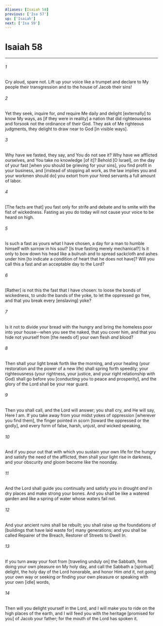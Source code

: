 ```yaml
---
Aliases: [Isaiah 58]
previous: ['Isa 57']
up: ['Isaiah']
next: ['Isa 59']
---
```

# Isaiah 58

***














###### 1 






Cry aloud, spare not. Lift up your voice like a trumpet and declare to My people their transgression and to the house of Jacob their sins! 













###### 2 






Yet they seek, inquire for, _and_ require Me daily and delight [externally] to know My ways, as [if they were in reality] a nation that did righteousness and forsook not the ordinance of their God. They ask of Me righteous judgments, they delight to draw near to God [in visible ways]. 













###### 3 






Why have we fasted, they say, and You do not see it? Why have we afflicted ourselves, and You take no knowledge [of it]? Behold [O Israel], on the day of your fast [when you should be grieving for your sins], you find profit in your business, and [instead of stopping all work, as the law implies you and your workmen should do] you extort from your hired servants a full amount of labor. 













###### 4 






[The facts are that] you fast only for strife and debate and to smite with the fist of wickedness. Fasting as you do today will not cause your voice to be heard on high. 













###### 5 






Is such a fast as yours what I have chosen, a day for a man to humble himself with sorrow in his soul? [Is true fasting merely mechanical?] Is it only to bow down his head like a bulrush and to spread sackcloth and ashes under him [to indicate a condition of heart that he does not have]? Will you call this a fast and an acceptable day to the Lord? 













###### 6 






[Rather] is not this the fast that I have chosen: to loose the bonds of wickedness, to undo the bands of the yoke, to let the oppressed go free, and that you break every [enslaving] yoke? 













###### 7 






Is it not to divide your bread with the hungry and bring the homeless poor into your house--when you see the naked, that you cover him, and that you hide not yourself from [the needs of] your own flesh _and_ blood? 













###### 8 






Then shall your light break forth like the morning, and your healing (your restoration and the power of a new life) shall spring forth speedily; your righteousness (your rightness, your justice, and your right relationship with God) shall go before you [conducting you to peace and prosperity], and the glory of the Lord shall be your rear guard. 













###### 9 






Then you shall call, and the Lord will answer; you shall cry, and He will say, Here I am. If you take away from your midst yokes of oppression [wherever you find them], the finger pointed in scorn [toward the oppressed or the godly], and every form of false, harsh, unjust, _and_ wicked speaking, 













###### 10 






And if you pour out that with which you sustain your own life for the hungry and satisfy the need of the afflicted, then shall your light rise in darkness, and your obscurity _and_ gloom become like the noonday. 













###### 11 






And the Lord shall guide you continually and satisfy you in drought _and_ in dry places and make strong your bones. And you shall be like a watered garden and like a spring of water whose waters fail not. 













###### 12 






And your ancient ruins shall be rebuilt; you shall raise up the foundations of [buildings that have laid waste for] many generations; and you shall be called Repairer of the Breach, Restorer of Streets to Dwell In. 













###### 13 






If you turn away your foot from [traveling unduly on] the Sabbath, from doing your own pleasure on My holy day, and call the Sabbath a [spiritual] delight, the holy day of the Lord honorable, and honor Him _and_ it, not going your own way or seeking _or_ finding your own pleasure or speaking with your own [idle] words, 













###### 14 






Then will you delight yourself in the Lord, and I will make you to ride on the high places of the earth, and I will feed you with the heritage [promised for you] of Jacob your father; for the mouth of the Lord has spoken it.
